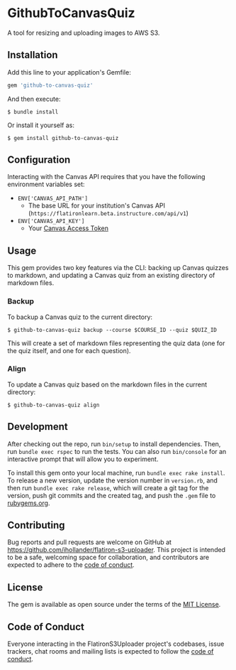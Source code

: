 # GithubToCanvasQuiz


A tool for resizing and uploading images to AWS S3.

## Installation

Add this line to your application's Gemfile:

```ruby
gem 'github-to-canvas-quiz'
```

And then execute:

```console
$ bundle install
```

Or install it yourself as:

```console
$ gem install github-to-canvas-quiz
```

## Configuration

Interacting with the Canvas API requires that you have the following environment
variables set:

- `ENV['CANVAS_API_PATH']`
  - The base URL for your institution's Canvas API (`https://flatironlearn.beta.instructure.com/api/v1`)
- `ENV['CANVAS_API_KEY']`
  - Your [Canvas Access Token](https://canvas.instructure.com/doc/api/file.oauth.html#manual-token-generation)

## Usage

This gem provides two key features via the CLI: backing up Canvas quizzes to
markdown, and updating a Canvas quiz from an existing directory of markdown files.

### Backup

To backup a Canvas quiz to the current directory:

```console
$ github-to-canvas-quiz backup --course $COURSE_ID --quiz $QUIZ_ID
```

This will create a set of markdown files representing the quiz data (one for the
quiz itself, and one for each question).

### Align

To update a Canvas quiz based on the markdown files in the current directory:

```console
$ github-to-canvas-quiz align
```

## Development

After checking out the repo, run `bin/setup` to install dependencies. Then, run
`bundle exec rspec` to run the tests. You can also run `bin/console` for an
interactive prompt that will allow you to experiment.

To install this gem onto your local machine, run `bundle exec rake install`. To
release a new version, update the version number in `version.rb`, and then run
`bundle exec rake release`, which will create a git tag for the version, push
git commits and the created tag, and push the `.gem` file to
[rubygems.org](https://rubygems.org).

## Contributing

Bug reports and pull requests are welcome on GitHub at
https://github.com/ihollander/flatiron-s3-uploader. This project is intended to
be a safe, welcoming space for collaboration, and contributors are expected to
adhere to the
[code of conduct](https://github.com/ihollander/flatiron-s3-uploader/blob/main/CODE_OF_CONDUCT.md).

## License

The gem is available as open source under the terms of the
[MIT License](https://opensource.org/licenses/MIT).

## Code of Conduct

Everyone interacting in the FlatironS3Uploader project's codebases, issue
trackers, chat rooms and mailing lists is expected to follow the
[code of conduct](https://github.com/ihollander/flatiron-s3-uploader/blob/main/CODE_OF_CONDUCT.md).
